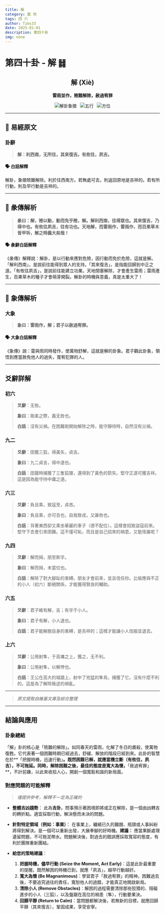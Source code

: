 ```yaml
---
title: 解
category: 震 坎
tags: 四 六
author: Tims33
date: 2025-01-01
description: 第四十卦
img: none
---
```


# 第四十卦 - 解 ䷧

<div align="center">

## 解 (Xiè)
**雷雨並作，險難解除，赦過宥罪**

</div>

<div align="center">

![解卦象徵](https://img.shields.io/badge/卦象-解-gray?style=for-the-badge)&ensp;
![五行](https://img.shields.io/badge/五行-上木下水-brightgreen?style=for-the-badge)&ensp;
![方位](https://img.shields.io/badge/方位-東｜北-lightblue?style=for-the-badge)

</div>

---

## 📜 易經原文

### 卦辭

> **解：利西南，无所往，其來復吉。有攸往，夙吉。**

#### 🗣️ 白話解釋
解卦，象徵險難解除。利於往西南方。若無處可去，則返回原地是吉祥的。若有所行動，則及早行動是吉祥的。

---

## 📖 彖傳解析

> **彖曰：解，險以動，動而免乎險，解。解利西南，往得眾也。其來復吉，乃得中也。有攸往夙吉，往有功也。天地解，而雷雨作，雷雨作，而百果草木皆甲坼，解之時義大矣哉！**

#### 🗣️ 彖辭白話解釋
《彖傳》解釋說：解卦，是以行動來應對危險，因行動而免於危險，這就是解。「解利西南」，是說前往能得到眾人的支持。「其來復吉」，是指能回歸到中正之道。「有攸往夙吉」，是說前往能建立功業。天地閉塞解除，才會產生雷雨；雷雨產生，百果草木的種子才會萌芽開裂。解卦的時機與意義，真是太重大了！

---

## 🎯 象傳解析

### 大象

> **象曰：雷雨作，解；君子以赦過宥罪。**

#### 🗣️ 大象白話解釋
《象傳》說：雷與雨同時發作，使萬物舒解，這就是解的卦象。君子觀此卦象，領悟到應當赦免他人的過失，寬宥犯罪的人。

---

## 爻辭詳解

### 初六

> **爻辭**：无咎。
>
> **象曰**：剛柔之際，義无咎也。
>
> **白話**：沒有災禍。在困難剛開始解除之時，能守靜待時，自然沒有災禍。

### 九二

> **爻辭**：田獲三狐，得黃矢，貞吉。
>
> **象曰**：九二貞吉，得中道也。
>
> **白話**：田獵時捕獲了三隻狐狸，還得到了黃色的箭矢。堅守正道可獲吉祥。這是因為能守持中庸之道。

### 六三

> **爻辭**：負且乘，致寇至，貞吝。
>
> **象曰**：負且乘，亦可丑也，自我致戎，又誰咎也。
>
> **白話**：背著東西卻又乘坐華麗的車子（德不配位）。這樣會招致盜寇前來。堅守下去會引來困難。這不僅可恥，而且是自己招來的禍患，又能怪誰呢？

### 九四

> **爻辭**：解而拇，朋至斯孚。
>
> **象曰**：解而拇，未當位也。
>
> **白話**：解除了對大腳趾的束縛。朋友才會前來，並且信任你。比喻應與不正的小人（初六）斷絕關係，才能獲得賢良的輔助。

### 六五

> **爻辭**：君子維有解，吉；有孚于小人。
>
> **象曰**：君子有解，小人退也。
>
> **白話**：君子能解脫自身的束縛，是吉祥的；這樣才能讓小人信服並退去。

### 上六

> **爻辭**：公用射隼，于高墉之上，獲之，无不利。
>
> **象曰**：公用射隼，以解悖也。
>
> **白話**：王公在高大的城牆上，射中了兇猛的隼鳥，捕獲了它。沒有什麼不利的。這是為了解除叛逆的禍亂。

---
> *原文提取自維基文庫及綜合整理*
---

## 結論與應用

### 卦象總結
「解」卦的核心是「險難的解除」。如同春天的雷雨，化解了冬日的肅殺，使萬物復甦。它代表著一個困難時期已經過去，舒緩、解放的階段已經到來。此卦的智慧在於**「把握時機，迅速行動」**。既然困難已解，就應當機立斷（有攸往，夙吉），不可拖延。同時，解除困難之後，最佳的態度是寬大為懷，**「赦過宥罪」**，不計前嫌，以此來收拾人心，開創一個寬鬆和諧的新局面。

### 對應問題的可能解釋
> *僅提供參考，解釋不一定為正確的*

* **整體吉凶趨勢**：
    此為**吉卦**。問事預示著困境即將或正在解除，是一個由凶轉吉的轉折點。適宜採取行動，解決懸而未決的問題。

* **針對特定領域（例如：事業）**：
    在事業上，纏繞已久的難題、瓶頸或人事糾紛將得到解決。是一個可以重新出發，大展拳腳的好時機。**建議：** 應當果斷處理遺留問題，不可拖泥帶水。問題解決後，對過去的錯誤應採取寬容的態度，有利於團隊重新團結。

* **給您的策略建議**：
    1.  **把握時機，儘早行動 (Seize the Moment, Act Early)**：這是此卦最重要的提醒。既然解困的時機已到，就應「夙吉」，越早行動越好。
    2.  **寬大為懷 (Be Magnanimous)**：學習君子「赦過宥罪」的精神。困難過去後，不要追究過往的責任，寬恕他人的過錯，才能真正地開啟新局。
    3.  **清除小人 (Remove Obstacles)**：解困的過程需要清除那些狡猾的、阻礙進步的小人（三狐），以及盤踞在高位的禍患（隼），行動要果決。
    4.  **回歸平靜 (Return to Calm)**：當問題都解決後，若無新的目標，就應回歸平靜（其來復吉），鞏固成果，享受安寧。